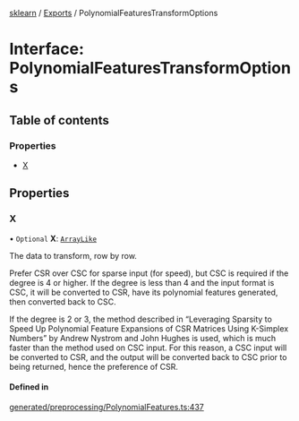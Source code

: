[sklearn](../readme.md) / [Exports](../modules.md) / PolynomialFeaturesTransformOptions

# Interface: PolynomialFeaturesTransformOptions

## Table of contents

### Properties

- [X](PolynomialFeaturesTransformOptions.md#x)

## Properties

### X

• `Optional` **X**: [`ArrayLike`](../modules.md#arraylike)

The data to transform, row by row.

Prefer CSR over CSC for sparse input (for speed), but CSC is required if the degree is 4 or higher. If the degree is less than 4 and the input format is CSC, it will be converted to CSR, have its polynomial features generated, then converted back to CSC.

If the degree is 2 or 3, the method described in “Leveraging Sparsity to Speed Up Polynomial Feature Expansions of CSR Matrices Using K-Simplex Numbers” by Andrew Nystrom and John Hughes is used, which is much faster than the method used on CSC input. For this reason, a CSC input will be converted to CSR, and the output will be converted back to CSC prior to being returned, hence the preference of CSR.

#### Defined in

[generated/preprocessing/PolynomialFeatures.ts:437](https://github.com/transitive-bullshit/scikit-learn-ts/blob/367336a/packages/sklearn/src/generated/preprocessing/PolynomialFeatures.ts#L437)
